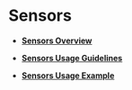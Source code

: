 # Sensors<a name="EN-US_TOPIC_0000001111039534"></a>

-   **[Sensors Overview](sensors-overview.md)**  

-   **[Sensors Usage Guidelines](sensors-usage-guidelines.md)**  

-   **[Sensors Usage Example](sensors-usage-example.md)**  


